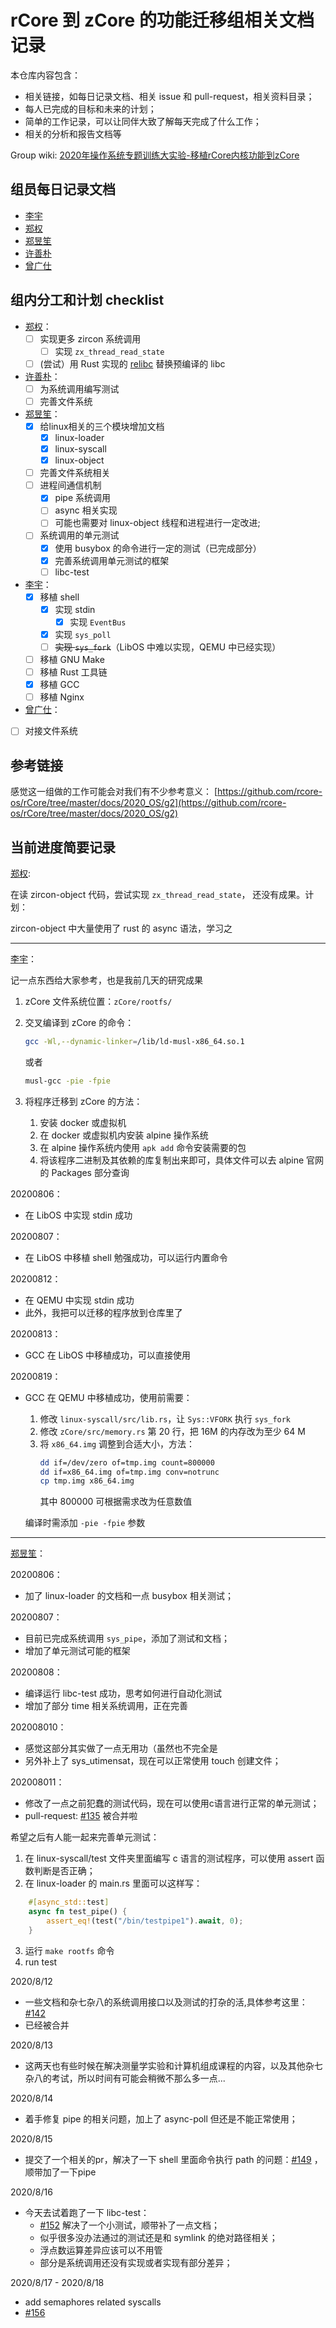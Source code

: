# rCore 到 zCore 的功能迁移组相关文档记录

本仓库内容包含：

- 相关链接，如每日记录文档、相关 issue 和 pull-request，相关资料目录；
- 每人已完成的目标和未来的计划；
- 简单的工作记录，可以让同伴大致了解每天完成了什么工作；
- 相关的分析和报告文档等

Group wiki: [2020年操作系统专题训练大实验-移植rCore内核功能到zCore](http://os.cs.tsinghua.edu.cn/oscourse/OsTrain2020/g3)

## 组员每日记录文档

- [李宇](https://github.com/wfly1998/DailySchedule)
- [郑权](https://github.com/VitalyAnkh/learn/blob/master/Notebook/org/20200804025006-zcore_journal.org)
- [郑昱笙](https://github.com/yunwei37/os-summer-of-code-daily)
- [许善朴](https://github.com/xushanpu123)
- [曾广仕](https://github.com/NameAvailable319)

## 组内分工和计划 checklist

* [郑权](https://github.com/VitalyAnkh)：
  * [ ] 实现更多 zircon 系统调用
    * [ ] 实现 `zx_thread_read_state`
  * [ ] (尝试）用 Rust 实现的 [relibc](https://gitlab.redox-os.org/redox-os/relibc) 替换预编译的 libc
* [许善朴](https://github.com/xushanpu123)：
  * [ ] 为系统调用编写测试
  * [ ] 完善文件系统
* [郑昱笙](https://github.com/yunwei37)：
  * [x] 给linux相关的三个模块增加文档
    * [x] linux-loader
    * [x] linux-syscall
    * [x] linux-object 
  * [ ] 完善文件系统相关
  * [ ] 进程间通信机制
    * [x] pipe 系统调用
    * [ ] async 相关实现
    * [ ] 可能也需要对 linux-object 线程和进程进行一定改进;
  * [ ] 系统调用的单元测试
    * [x] 使用 busybox 的命令进行一定的测试（已完成部分）
    * [x] 完善系统调用单元测试的框架
    * [ ] libc-test
* [李宇](https://github.com/wfly1998)：
  * [x] 移植 shell
    * [x] 实现 stdin
      * [x] 实现 `EventBus`
    * [x] 实现 `sys_poll`
    * [ ] ~~实现 `sys_fork`~~（LibOS 中难以实现，QEMU 中已经实现）
  * [ ] 移植 GNU Make
  * [ ] 移植 Rust 工具链
  * [x] 移植 GCC
  * [ ] 移植 Nginx
* [曾广仕](https://github.com/NameAvailable319)：
 * [ ] 对接文件系统

## 参考链接

感觉这一组做的工作可能会对我们有不少参考意义：
[https://github.com/rcore-os/rCore/tree/master/docs/2020_OS/g2](https://github.com/rcore-os/rCore/tree/master/docs/2020_OS/g2)

## 当前进度简要记录

[郑权](https://github.com/VitalyAnkh):

在读 zircon-object 代码，尝试实现 `zx_thread_read_state`， 还没有成果。计划：

 zircon-object 中大量使用了 rust 的 async 语法，学习之

---

[李宇](https://github.com/wfly1998)：

记一点东西给大家参考，也是我前几天的研究成果

1. zCore 文件系统位置：`zCore/rootfs/`

2. 交叉编译到 zCore 的命令：

   ```sh
   gcc -Wl,--dynamic-linker=/lib/ld-musl-x86_64.so.1
   ```
   
   或者
   
   ```sh
   musl-gcc -pie -fpie
   ```

3. 将程序迁移到 zCore 的方法：

   1. 安装 docker 或虚拟机
   2. 在 docker 或虚拟机内安装 alpine 操作系统
   3. 在 alpine 操作系统内使用 `apk add` 命令安装需要的包
   4. 将该程序二进制及其依赖的库复制出来即可，具体文件可以去 alpine 官网的 Packages 部分查询

20200806：

- 在 LibOS 中实现 stdin 成功

20200807：

- 在 LibOS 中移植 shell 勉强成功，可以运行内置命令

20200812：

- 在 QEMU 中实现 stdin 成功
- 此外，我把可以迁移的程序放到仓库里了

20200813：

- GCC 在 LibOS 中移植成功，可以直接使用

20200819：

- GCC 在 QEMU 中移植成功，使用前需要：
  1. 修改 `linux-syscall/src/lib.rs`，让 `Sys::VFORK` 执行 `sys_fork`
  2. 修改 `zCore/src/memory.rs` 第 20 行，把 16M 的内存改为至少 64 M
  3. 将 `x86_64.img` 调整到合适大小，方法：
     ```bash
     dd if=/dev/zero of=tmp.img count=800000
     dd if=x86_64.img of=tmp.img conv=notrunc
     cp tmp.img x86_64.img
     ```
     其中 800000 可根据需求改为任意数值
  
  编译时需添加 `-pie -fpie` 参数

---

[郑昱笙](https://github.com/yunwei37)：

20200806：

- 加了 linux-loader 的文档和一点 busybox 相关测试；

20200807：

- 目前已完成系统调用 `sys_pipe`，添加了测试和文档；
- 增加了单元测试可能的框架

20200808：

- 编译运行 libc-test 成功，思考如何进行自动化测试
- 增加了部分 time 相关系统调用，正在完善

202008010：

- 感觉这部分其实做了一点无用功（虽然也不完全是
- 另外补上了 sys_utimensat，现在可以正常使用 touch 创建文件；

202008011：

- 修改了一点之前犯蠢的测试代码，现在可以使用c语言进行正常的单元测试；
- pull-request: [#135](https://github.com/rcore-os/zCore/pull/135) 被合并啦

希望之后有人能一起来完善单元测试：

1. 在 linux-syscall/test 文件夹里面编写 c 语言的测试程序，可以使用 assert 函数判断是否正确；
2. 在 linux-loader 的 main.rs 里面可以这样写：

```rs
    #[async_std::test]
    async fn test_pipe() {
        assert_eq!(test("/bin/testpipe1").await, 0);
    }
```

3. 运行 `make rootfs` 命令
4. run test

2020/8/12

- 一些文档和杂七杂八的系统调用接口以及测试的打杂的活,具体参考这里：[#142](https://github.com/rcore-os/zCore/pull/142) 
- 已经被合并

2020/8/13

- 这两天也有些时候在解决测量学实验和计算机组成课程的内容，以及其他杂七杂八的考试，所以时间有可能会稍微不那么多一点...

2020/8/14

- 着手修复 pipe 的相关问题，加上了 async-poll 但还是不能正常使用；

2020/8/15

- 提交了一个相关的pr，解决了一下 shell 里面命令执行 path 的问题：[#149](https://github.com/rcore-os/zCore/pull/149) ，顺带加了一下pipe

2020/8/16

- 今天去试着跑了一下 libc-test：
  - [#152](https://github.com/rcore-os/zCore/pull/152) 解决了一个小测试，顺带补了一点文档；
  - 似乎很多没办法通过的测试还是和 symlink 的绝对路径相关；
  - 浮点数运算差异应该可以不用管
  - 部分是系统调用还没有实现或者实现有部分差异；

2020/8/17 - 2020/8/18

- add semaphores related syscalls
- [#156](https://github.com/rcore-os/zCore/pull/156)
